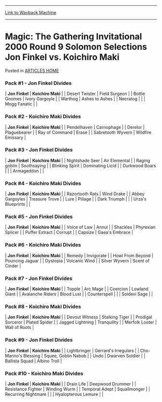 
---
[Link to Wayback Machine](https://web.archive.org/web/20171029102057/https://magic.wizards.com/en/articles/archive/magic-gathering-invitational-2000-round-9-solomon-selections-jon-finkel-vs-koichiro)

[_metadata_:description]:- "Pack #1 - Jon Finkel Divides Jon Finkel Koichiro Maki Desert Twister Field Surgeon Bottle Gnomes Ivory Gargoyle Warthog Ashes to Ashes Necratog   Mogg Fanatic  "
[_metadata_:generator]:- "Drupal 7 (http://drupal.org)"
[_metadata_:node]:- "963486"
[_metadata_:source]:- "div-main-content"
[_metadata_:title]:- "Magic: The Gathering Invitational 2000 Round 9 Solomon Selections Jon Finkel vs. Koichiro Maki"
[_metadata_:wayback_capture_timestamp]:- "2017-10-29 10:20:57"
[_metadata_:wayback_raw_url]:- "https://web.archive.org/web/20171029102057id_/https://magic.wizards.com/en/articles/archive/magic-gathering-invitational-2000-round-9-solomon-selections-jon-finkel-vs-koichiro"
[_metadata_:wayback_url]:- "https://magic.wizards.com/en/articles/archive/magic-gathering-invitational-2000-round-9-solomon-selections-jon-finkel-vs-koichiro"
---


Magic: The Gathering Invitational 2000 Round 9 Solomon Selections Jon Finkel vs. Koichiro Maki
==============================================================================================



 Posted in [ARTICLES HOME](/en/articles)












### Pack #1 - Jon Finkel Divides




| **Jon Finkel** | **Koichiro Maki** |
| Desert Twister | Field Surgeon |
| Bottle Gnomes | Ivory Gargoyle |
| Warthog | Ashes to Ashes |
| Necratog |  |
| Mogg Fanatic |  |

### Pack #2 - Koichiro Maki Divides




| **Jon Finkel** | **Koichiro Maki** |
| Pendelhaven | Carnophage |
| Derelor | Plaguebearer |
| Ray of Command | Erase |
| Sabretooth Wyvern | Wildfire Emissary |

### Pack #3 - Jon Finkel Divides




| **Jon Finkel** | **Koichiro Maki** |
| Nightshade Seer | Air Elemental |
| Raging goblin | Soothsaying |
| Blinking Spirit | Dominating Licid |
| Durkwood Boars |  |
| Armageddon |  |

### Pack #4 - Koichiro Maki Divides




| **Jon Finkel** | **Koichiro Maki** |
| Razortooth Rats | Wind Drake |
| Abbey Gargoyles | Treasure Trove |
| Lure | Pillage |
| Dark Triumph |  |
| Urza's Blueprints |  |

### Pack #5 - Jon Finkel Divides




| **Jon Finkel** | **Koichiro Maki** |
| Voice of Law | Annul |
| Shackles | Phyrexian Splicer |
| Puffer Extract | Corrupt |
| Capsize | Gaea's Embrace |

### Pack #6 - Koichiro Maki Divides




| **Jon Finkel** | **Koichiro Maki** |
| Remedy | Invigorate |
| Howl From Beyond | Pouncing Jaguar |
| Dystopia | Volcanic Wind |
| Silver Wyvern | Scent of Cinder |

### Pack #7 - Jon Finkel Divides




| **Jon Finkel** | **Koichiro Maki** |
| Topple | Arc Mage |
| Coercion | Lowland Giant |
| Avalanche Riders | Blood Lust |
| Counterspell |  |
| Soldevi Sage |  |

### Pack #8 - Koichiro Maki Divides




| **Jon Finkel** | **Koichiro Maki** |
| Devout Witness | Stalking Tiger |
| Prodigal Sorceror | Plated Spider |
| Jagged Lightning | Tranquility |
| Merfolk Looter | Wall of Roots |

### Pack #9 - Jon Finkel Divides




| **Jon Finkel** | **Koichiro Maki** |
| Lightbringer | Gerrard's Irregulars |
| Cho-Manno's Blessing | Squee, Goblin Nabob |
| Undo | Dwarven Soldier |
| Ballista Squad | Albino Troll |

### Pack #10 - Koichiro Maki Divides




| **Jon Finkel** | **Koichiro Maki** |
| Drain Life | Deepwood Drummer |
| Resistance Fighter | Winding Wurm |
| Temporal Adept | Squallmonger |
| Recurring Nightmare |  |
| Hyalopterous Lemure |  |







